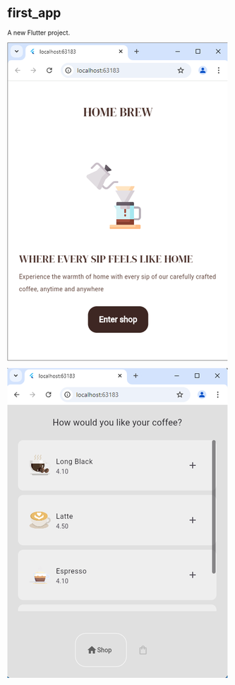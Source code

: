 # first_app

A new Flutter project.

![image alt](https://github.com/Rifad-01/Firstapp/blob/b3a322549d5b5d5321071b5034338e9948e054f8/homebrew.png)

![image alt](https://github.com/Rifad-01/Firstapp/blob/01fa430cd2f66a3d5d1b9233d352b847a9f999a2/shop-page.png)
